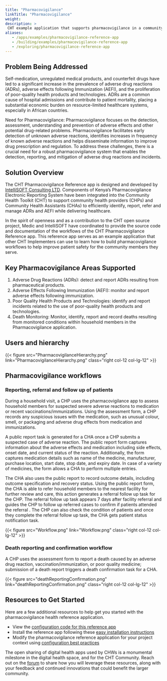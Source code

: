 ```yaml
---
title: "Pharmacovigilance"
linkTitle: "Pharmacovigilance"
weight:
description: >
 CHT example application that supports pharmacovigilance in a community setting
aliases:
   - /apps/examples/pharmacovigilance-reference-app
   - /building/examples/pharmacovigilance-reference-app
   - /exploring/pharmacovigilance-reference-app
---
```


## Problem Being Addressed
Self-medication, unregulated medical products, and counterfeit drugs have led to a significant increase in the prevalence of adverse drug reactions (ADRs), adverse effects following Immunization (AEFI), and the proliferation of poor-quality health products and technologies. ADRs are a common cause of hospital admissions and contribute to patient mortality, placing a substantial economic burden on resource-limited healthcare systems, especially in African countries.

Need for Pharmacovigilance:  Pharmacovigilance focuses on the detection, assessment, understanding and prevention of adverse effects and other potential drug-related problems. Pharmacovigilance facilitates early detection of unknown adverse reactions, identifies increases in frequency of known adverse reactions and helps disseminate information to improve drug prescription and regulation. To address these challenges, there is a crucial need for a robust pharmacovigilance system that enables the detection, reporting, and mitigation of adverse drug reactions and incidents.

## Solution Overview

The CHT Pharmacovigilance Reference app is designed and developed by [IntelliSOFT Consulting LTD](https://www.intellisoftkenya.com/). Components of Kenya’s Pharmacovigilance Electronic Reporting System have been integrated into the Community Health Toolkit (CHT) to support community health providers (CHPs) and Community Health Assistants (CHAs) to efficiently identify, report, refer and manage ADRs and AEFI while delivering healthcare.

In the spirit of openness and as a contribution to the CHT open source project, Medic and IntelliSOFT have coordinated to provide the source code and documentation of the workflows of the CHT Pharmacovigilance Reference app.
This reference app serves as an example application that other CHT Implementers can use to learn how to build pharmacovigilance workflows to help improve patient safety for the community members they serve.

## Key Pharmacovigilance Areas Supported

 1. Adverse Drug Reactions (ADRs): detect and report ADRs resulting from pharmaceutical products.
 2. Adverse Effects Following Immunization (AEFI): monitor and report adverse effects following immunization.
 3. Poor Quality Health Products and Technologies: identify and report incidents related to the use of poor-quality health products and technologies.
 4. Death  Monitoring: Monitor, identify, report and record deaths resulting from monitored conditions within household members in the Pharmacovigilance application.


## Users and hierarchy

{{< figure src="PharmacovigilanceHierarchy.png" link="PharmacovigilanceHierarchy.png" class="right col-12 col-lg-12" >}}



## Pharmacovigilance workflows

### Reporting, referral and follow up of patients

During a household visit, a CHP uses the pharmacovigilance app to assess household members for suspected severe adverse reactions to medication or recent vaccinations/immunizations. Using the assessment form, a CHP records any suspicious issues with the medication, such as unusual colour, smell, or packaging and adverse drug effects from medication and immunizations.

A public report task is generated for a CHA once a CHP submits a suspected case of adverse reaction. The public report form captures information about the adverse effects and medication including side effects, onset date, and current status of the reaction. Additionally, the form captures medication details such as name of the medicine, manufacturer, purchase location, start date, stop date, and expiry date. In case of a variety of medicines, the form allows a CHA to perform multiple entries.

The CHA also uses the public report to record  outcome details, including outcome specification and recovery status. Using the public report form, the CHA is able to refer household members to the nearest facility for further review and care, this action generates a referral follow up task for the CHP. The referral follow up task appears 7 days after facility referral and guides the CHP to follow up referred cases to confirm if patients attended the referral . The CHP can also check the condition of patients and once they complete the referral follow up task, the CHA gets patient status notification task.

{{< figure src="Workflow.png" link="Workflow.png" class="right col-12 col-lg-12" >}}


### Death reporting and confirmation workflow

A CHP uses the assessment form to report a death caused by an adverse drug reaction, vaccination/immunization, or poor quality medicine; submission of a death report triggers a death confirmation task for a CHA.

{{< figure src="deathReportingConfirmation.png" link="deathReportingConfirmation.png" class="right col-12 col-lg-12" >}}

## Resources to Get Started

Here are a few additional resources to help get you started with the pharmacovigilance health reference application.

- View the [configuration code for this reference app](https://github.com/medic/cht-accelerator/tree/main/IntelliSOFT/Example%20CHT%20application/cht_pvers)
- Install the reference app following these [easy installation instructions](/building/local-setup)
- Modify the pharmacovigilance reference application for your project context using [configuration best practices](/design/best-practices)

The open sharing of digital health apps used by CHWs is a monumental milestone in the digital health space, and for the CHT Community. Reach out on the [forum](https://forum.communityhealthtoolkit.org/) to share how you will leverage these resources, along with your feedback and continued innovations that could benefit the larger community.

